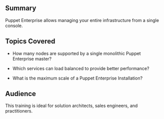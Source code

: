 ## Summary
Puppet Enterprise allows managing your entire infrastructure from a single console.

## Topics Covered
* How many nodes are supported by a single monolithic Puppet Enterprise master?

* Which services can load balanced to provide better performance?

* What is the maximum scale of a Puppet Enterprise Installation?

## Audience
This training is ideal for solution architects, sales engineers, and practitioners.